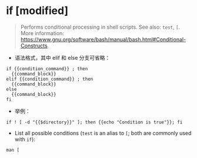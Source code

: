 # if [modified]

> Performs conditional processing in shell scripts.
> See also: `test`, `[`.
> More information: <https://www.gnu.org/software/bash/manual/bash.html#Conditional-Constructs>.


- 语法格式，其中 elif 和 else 分支可省略：

```
if {{condition_command}} ; then
  {{command_block}}
elif {{condition_command}} ; then
  {{command_block}}
else
  {{command_block}}
fi
```

- 举例：

`if ! [ -d "{{$directory}}" ]; then {{echo "Condition is true"}}; fi`

- List all possible conditions (`test` is an alias to `[`; both are commonly used with `if`):

`man [`

